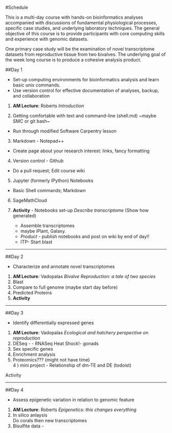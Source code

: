 #Schedule

This is a multi-day course with hands-on bioinformatics analyses accompanied with discussions of fundamental physiological processes, specific case studies, and underlying laboratory techniques. The general objective of this course is to provide participants with core computing skills and experience with genomic datasets.   

One primary case study will be the examination of novel transcriptome datasets from reproductive tissue from two bivalves. The underlying goal of the week long course is to produce a cohesive analysis product. 

##Day 1
- Set-up computing environments for bioinformatics analysis and learn basic unix commands.    
- Use version control for effective documentation of analyses, backup, and collaboration

1) **AM Lecture**:  Roberts _Introduction_     

2) Getting comfortable with text and command-line (shell.md)  ~maybe SMC  or git bash~  
- Run through modified Software Carpentry lesson  

3) Markdown - Notepad++      
- Create page about your research interest: links, fancy formatting

4) Version control - Github
- Do a pull request; Edit course wiki        

5) Jupyter (formerly IPython) Notebooks 
- Basic Shell commands; Markdown
       
6) SageMathCloud      
      
7) **Activity** - Notebooks set-up _Describe transcriptome_  (Show how generated)         
	- Assemble transcriptomes  
	- maybe iPlant, Galaxy.          
	- _Product_ - publish notebooks and post on wiki by end of day!!        
	- ITP-  Start blast

---

##Day 2
- Characterize and annotate novel transcriptomes 

1) **AM Lecture**:  Vadopalas _Bivalve Reproduction: a tale of two species_            
2) Blast          
3) Compare to full genome (maybe start day before)        
4) Predicted Proteins      
6) **Activity**       

---

##Day 3
- Identify differentially expressed genes   

1) **AM Lecture**:  Vadopalas _Ecological and hatchery perspective on reproduction_        
1) DESeq - - RNASeq Heat Shock!- gonads        
2) Sex specific genes       
2) Enrichment analysis         
3) Proteomics??? (might not have time)         
4 ) mini project - Relationship of dm-TE and DE (todoist)       

Activity 

---

##Day 4
- Assess epigenetic variation in relation to genomic feature

1) **AM Lecture**:  Roberts _Epigenetics: this changes everything_    
1) In silico anlaysis        
Do corals
then new transcriptomes          
2) Bisulfite data - 

